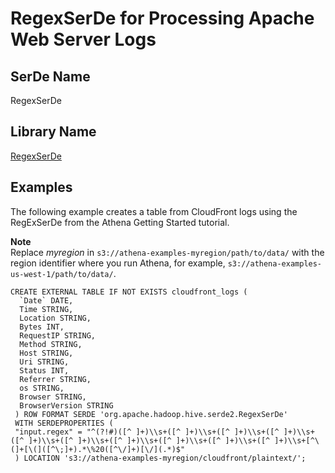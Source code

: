 # RegexSerDe for Processing Apache Web Server Logs<a name="apache"></a>

## SerDe Name<a name="serde-name"></a>

RegexSerDe

## Library Name<a name="library-name"></a>

 [RegexSerDe](https://hive.apache.org/javadocs/r1.2.2/api/org/apache/hadoop/hive/serde2/RegexSerDe.html) 

## Examples<a name="examples"></a>

The following example creates a table from CloudFront logs using the RegExSerDe from the Athena Getting Started tutorial\.

**Note**  
Replace *myregion* in `s3://athena-examples-myregion/path/to/data/` with the region identifier where you run Athena, for example, `s3://athena-examples-us-west-1/path/to/data/`\.

```
CREATE EXTERNAL TABLE IF NOT EXISTS cloudfront_logs (
  `Date` DATE,
  Time STRING,
  Location STRING,
  Bytes INT,
  RequestIP STRING,
  Method STRING,
  Host STRING,
  Uri STRING,
  Status INT,
  Referrer STRING,
  os STRING,
  Browser STRING,
  BrowserVersion STRING
 ) ROW FORMAT SERDE 'org.apache.hadoop.hive.serde2.RegexSerDe'
 WITH SERDEPROPERTIES (
 "input.regex" = "^(?!#)([^ ]+)\\s+([^ ]+)\\s+([^ ]+)\\s+([^ ]+)\\s+([^ ]+)\\s+([^ ]+)\\s+([^ ]+)\\s+([^ ]+)\\s+([^ ]+)\\s+([^ ]+)\\s+[^\(]+[\(]([^\;]+).*\%20([^\/]+)[\/](.*)$"
 ) LOCATION 's3://athena-examples-myregion/cloudfront/plaintext/';
```